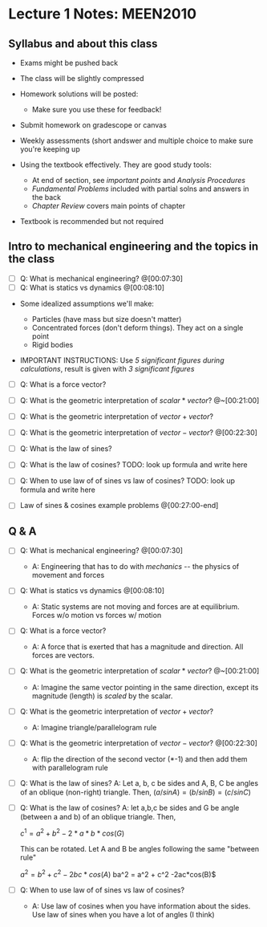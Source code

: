 # Lecture 1 Notes: MEEN2010

## Syllabus and about this class

* Exams might be pushed back
* The class will be slightly compressed
     
* Homework solutions will be posted:
    * Make sure you use these for feedback!

* Submit homework on gradescope or canvas
* Weekly assessments (short andswer and multiple choice to make sure you're keeping up
    
* Using the textbook effectively. They are good study tools:
    * At end of section, see *important points* and *Analysis Procedures*
    * *Fundamental Problems* included with partial solns and answers in the back
    * *Chapter Review* covers main points of chapter
* Textbook is recommended but not required
    
## Intro to mechanical engineering and the topics in the class

- [ ] Q: What is mechanical engineering? @[00:07:30]
- [ ] Q: What is statics vs dynamics @[00:08:10]

* Some idealized assumptions we'll make:
    * Particles (have mass but size doesn't matter)
    * Concentrated forces (don't deform things). They act on a single point
    * Rigid bodies


* IMPORTANT INSTRUCTIONS: Use *5 significant figures during calculations*, result is given with *3 significant figures*

- [ ] Q: What is a force vector?
- [ ] Q: What is the geometric interpretation of $scalar * vector$? @~[00:21:00]
- [ ] Q: What is the geometric interpretation of $vector + vector$?
- [ ] Q: What is the geometric interpretation of $vector - vector$? @[00:22:30]

- [ ] Q: What is the law of sines?
- [ ] Q: What is the law of cosines?  TODO: look up formula and write here
- [ ] Q: When to use law of of sines vs law of cosines? TODO: look up formula and write here

- [ ] Law of sines & cosines example problems @[00:27:00-end]

## Q & A

- [ ] Q: What is mechanical engineering? @[00:07:30]
    * A: Engineering that has to do with *mechanics* -- the physics of movement and forces
- [ ] Q: What is statics vs dynamics @[00:08:10]
    * A: Static systems are not moving and forces are at equilibrium. Forces w/o motion vs forces w/ motion
- [ ] Q: What is a force vector?
    * A: A force that is exerted that has a magnitude and direction. All forces are vectors.
- [ ] Q: What is the geometric interpretation of $scalar * vector$? @~[00:21:00]
    * A: Imagine the same vector pointing in the same direction, except its magnitude (length) is *scaled* by the scalar.
- [ ] Q: What is the geometric interpretation of $vector + vector$?
    * A: Imagine triangle/parallelogram rule
- [ ] Q: What is the geometric interpretation of $vector - vector$? @[00:22:30]
    * A: flip the direction of the second vector (*-1) and then add them with parallelogram rule

- [ ] Q: What is the law of sines?
    A: Let a, b, c be sides and A, B, C be angles of an oblique 
    (non-right) triangle. Then, 
    $(a/sinA) = (b/sinB) = (c/sinC)$
- [ ] Q: What is the law of cosines?
    A: let a,b,c be sides and G be angle (between a and b) of an oblique triangle. Then,
    
    $c^1 = a^2 + b^2 - 2*a*b*cos(G)$
    
    This can be rotated. Let A and B be angles following the same "between rule"
    
    $a^2 = b^2 + c^2 -2bc*cos(A)$
    ba^2 = a^2 + c^2 -2ac*cos(B)$

- [ ] Q: When to use law of of sines vs law of cosines?
    * A: Use law of cosines when you have information about the sides. Use law of sines when you have a lot of angles (I think)

